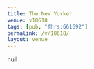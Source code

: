 ```yaml
---
title: The New Yorker
venue: v18618
tags: [pub, "fhrs:661692"]
permalink: /v/18618/
layout: venue
---
```

null